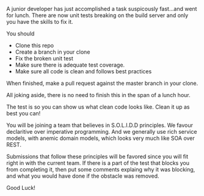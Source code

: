 A junior developer has just accomplished a task suspicously fast...and went for lunch.
There are now unit tests breaking on the build server and only you have the skills to fix it.

You should 

  - Clone this repo
  - Create a branch in your clone
  - Fix the broken unit test
  - Make sure there is adequate test coverage.
  - Make sure all code is clean and follows best practices 
  
When finished, make a pull request against the master branch in your clone.

All joking aside, there is no need to finish this in the span of a lunch hour. 

The test is so you can show us what clean code looks like. Clean it up as best you can!

You will be joining a team that believes in S.O.L.I.D.D principles. We favour declaritive over imperative programming. And we generally use rich service models, with anemic domain models, which looks very much like SOA over REST.

Submissions that follow these principles will be favored since you will fit right in with the current team. If there is a part of the test that blocks you from completing it, then put some comments explaing why it was blocking, and what you would have done if the obstacle was removed.

Good Luck!
